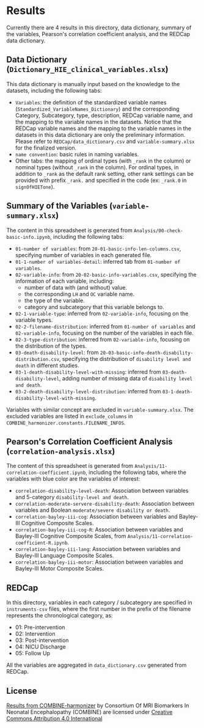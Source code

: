 # Results

Currently there are 4 results in this directory, data dictionary, summary of the variables, Pearson's correlation coefficient analysis, and the REDCap data dictionary.

## Data Dictionary (`Dictionary_HIE_clinical_variables.xlsx`)

This data dictionary is manually input based on the knowledge to the datasets, including the following tabs:
* `Variables`: the definition of the standardized variable names (`Standardized_VariableNames_Dictionary`) and the corresponding Category, Subcategory, type, description, REDCap variable name, and the mapping to the variable names in the datasets. Notice that the REDCap variable names and the mapping to the variable names in the datasets in this data dictionary are only the preliminary information. Please refer to `REDCap/data_dictionary.csv` and `variable-summary.xlsx` for the finalized version.
* `name convention`: basic rules in naming variables.
* Other tabs: the mapping of ordinal types (with `_rank` in the column) or nominal types (without `_rank` in the column). For ordinal types, in addition to `_rank` as the default rank setting, other rank settings can be provided with prefix `_rank.` and specified in the code (ex: `_rank.0` in `signOfHIETone`).

## Summary of the Variables (`variable-summary.xlsx`)

The content in this spreadsheet is generated from `Analysis/00-check-basic-info.ipynb`, including the following tabs:
* `01-number of variables`: from `20-01-basic-info-len-columns.csv`, specifying number of variables in each generated file.
* `01-1-number of variables-detail`: inferred tab from `01-number of variables`.
* `02-variable-info`: from `20-02-basic-info-variables.csv`, specifying the information of each variable, including:
    * number of data with (and without) value.
    * the corresponding `LH` and `OC` variable name.
    * the type of the variable.
    * category and subcategory that this variable belongs to.
* `02-1-variable-type`: inferred from `02-variable-info`, focusing on the variable types.
* `02-2-filename-distribution`: inferred from `01-number of variables` and `02-variable-info`, focusing on the number of the variables in each file.
* `02-3-type-distribution`: inferred from `02-variable-info`, focusing on the distribution of the types.
* `03-death-disability-level`: from `20-03-basic-info-death-disability-distribution.csv`, specifying the distribution of `disability level and death` in different studies.
* `03-1-death-disability-level-with-missing`: inferred from `03-death-disability-level`, adding number of missing data of `disability level and death`.
* `03-2-death-disability-level-distribution`: inferred from `03-1-death-disability-level-with-missing`.

Variables with similar concept are excluded in `variable-summary.xlsx`. The excluded variables are listed in `exclude_columns` in `COMBINE_harmonizer.constants.FILENAME_INFOS`.

## Pearson's Correlation Coefficient Analysis (`correlation-analysis.xlsx`)

The content of this spreadsheet is generated from `Analysis/11-correlation-coefficient.ipynb`, including the following tabs, where the variables with blue color are the variables of interest:
* `correlation-disability-level-death`: Association between variables and 5-category `disability-level and death`.
* `correlation-moderate-servere-disability-death`: Association between variables and Boolean `moderate/severe disability or death`.
* `correlation-bayley-iii-cog`: Association between variables and Bayley-III Cognitive Composite Scales.
* `correlation-bayley-iii-cog-R`: Association between variables and Bayley-III Cognitive Composite Scales, from `Analysis/11-correlation-coefficient-R.ipynb`.
* `correlation-bayley-iii-lang`: Association between variables and Bayley-III Language Composite Scales.
* `correlation-bayley-iii-motor`: Association between variables and Bayley-III Motor Composite Scales.

## REDCap

In this directory, variables in each category / subcategory are specified in `instruments-csv` files, where the first number in the prefix of the filename represents the chronological category, as:
* 01: Pre-intervention
* 02: Intervention
* 03: Post-intervention
* 04: NICU Discharge
* 05: Follow Up

All the variables are aggregated in `data_dictionary.csv` generated from REDCap.

## License

[Results from COMBINE-harmonizer](https://github.com/i3-research/COMBINE-harmonizer/tree/main/results) by Consortium Of MRI Biomarkers In Neonatal Encephalopathy (COMBINE) are licensed under [Creative Commons Attribution 4.0 International](https://creativecommons.org/licenses/by/4.0)
